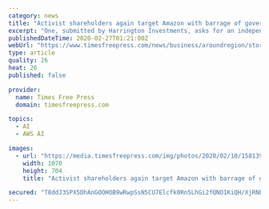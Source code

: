 ```yaml
---
category: news
title: "Activist shareholders again target Amazon with barrage of governance and social justice proposals"
excerpt: "One, submitted by Harrington Investments, asks for an independent study of the extent to which Amazon's Rekognition technology \"may endanger, threaten or violate privacy and/or civil rights, and unfairly or disproportionately target or surveil people of color, immigrants and activists in the United States;\" the extent to which it may be ..."
publishedDateTime: 2020-02-27T01:21:00Z
webUrl: "https://www.timesfreepress.com/news/business/aroundregion/story/2020/feb/26/activist-shareholders-amazon/516736/"
type: article
quality: 26
heat: 26
published: false

provider:
  name: Times Free Press
  domain: timesfreepress.com

topics:
  - AI
  - AWS AI

images:
  - url: "https://media.timesfreepress.com/img/photos/2020/02/10/1581394251_101301301-ae538427370a4e1faecb18bd271baec9_gs_t1070_h2d32008062e0093822e87e252a9975a228017658.jpg"
    width: 1070
    height: 704
    title: "Activist shareholders again target Amazon with barrage of governance and social justice proposals"

secured: "T8ddJ3SPX5DhAnGOOHOB9wRwpSsN5CU7Elcfk0Rn5LhGi2fQNO1KiQH/XjRNb9O97p2HFAUbftC63ma13UuO68uKL57+QjwBrp6okY3ZgaNLKwkchiNg0Gy0jhrH8RbYD+Hx8IuW9MZQfG01YGKhLggrY70fBG55Ke3Ev0IOhRiStXVhl8BWaWbVDDMDOjewVtMcy1fVvjJtnHIxyNKcq7VrQaZPumDDDSCnoIqan8000LIf0+jelhKwnP53mpO5ux3f9brPNtJ3ghlos74gPSvkVhM7mFHc/625rm0soZCB5kw4YAXCGaCZtf13j9HaYU/WRCWQzF1+43GHpmJkrP8lwyJ2ppJwWE9ruCLn0lsnPA9OBK7/Dy2PvRSveBXE7e9I0mTAGDYQy1UlohjdWYCJT9hL7fqX0JU0skLFlQ4HYQDFddmjcBlqco27jD9qcJPGF8X43rsHLdqV82Oc6VyFJXdCdAJ87dVki/Kv6Pg=;dOYv46mGNAw1bF9ci8KqiQ=="
---
```



